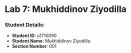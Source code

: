 # Lab 7: Mukhiddinov Ziyodilla

### Student Details:

- **Student ID**: u1710090
- **Student Name**: Mukhiddinov Ziyodilla
- **Section Number**: 001
